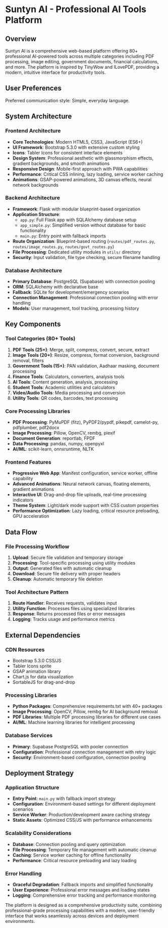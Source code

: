 # Suntyn AI - Professional AI Tools Platform

## Overview

Suntyn AI is a comprehensive web-based platform offering 80+ professional AI-powered tools across multiple categories including PDF processing, image editing, government documents, financial calculations, and more. The platform is inspired by TinyWow and ILovePDF, providing a modern, intuitive interface for productivity tools.

## User Preferences

Preferred communication style: Simple, everyday language.

## System Architecture

### Frontend Architecture
- **Core Technologies**: Modern HTML5, CSS3, JavaScript (ES6+)
- **UI Framework**: Bootstrap 5.3.0 with extensive custom styling
- **Icons**: Tabler Icons for consistent interface elements
- **Design System**: Professional aesthetic with glassmorphism effects, gradient backgrounds, and smooth animations
- **Responsive Design**: Mobile-first approach with PWA capabilities
- **Performance**: Critical CSS inlining, lazy loading, service worker caching
- **Animations**: GSAP-powered animations, 3D canvas effects, neural network backgrounds

### Backend Architecture
- **Framework**: Flask with modular blueprint-based organization
- **Application Structure**: 
  - `app.py`: Full Flask app with SQLAlchemy database setup
  - `app_simple.py`: Simplified version without database for basic functionality
  - `main.py`: Entry point with fallback imports
- **Route Organization**: Blueprint-based routing (`routes/pdf_routes.py`, `routes/image_routes.py`, `routes/govt_routes.py`)
- **File Processing**: Dedicated utility modules in `utils/` directory
- **Security**: Input validation, file type checking, secure filename handling

### Database Architecture
- **Primary Database**: PostgreSQL (Supabase) with connection pooling
- **ORM**: SQLAlchemy with declarative base
- **Fallback**: SQLite for development/emergency scenarios
- **Connection Management**: Professional connection pooling with error handling
- **Models**: User management, tool tracking, processing history

## Key Components

### Tool Categories (80+ Tools)
1. **PDF Tools (25+)**: Merge, split, compress, convert, secure, extract
2. **Image Tools (20+)**: Resize, compress, format conversion, background removal, filters
3. **Government Tools (15+)**: PAN validation, Aadhaar masking, document processing
4. **Finance Tools**: Calculators, converters, analysis tools
5. **AI Tools**: Content generation, analysis, processing
6. **Student Tools**: Academic utilities and calculators
7. **Video/Audio Tools**: Media processing and conversion
8. **Utility Tools**: QR codes, barcodes, text processing

### Core Processing Libraries
- **PDF Processing**: PyMuPDF (fitz), PyPDF2/pypdf, pikepdf, camelot-py, pdfplumber, pdf2docx
- **Image Processing**: Pillow, OpenCV, rembg, piexif
- **Document Generation**: reportlab, FPDF
- **Data Processing**: pandas, numpy, openpyxl
- **AI/ML**: scikit-learn, onnxruntime, NLTK

### Frontend Features
- **Progressive Web App**: Manifest configuration, service worker, offline capability
- **Advanced Animations**: Neural network canvas, floating elements, gradient animations
- **Interactive UI**: Drag-and-drop file uploads, real-time processing indicators
- **Theme System**: Light/dark mode support with CSS custom properties
- **Performance Optimization**: Lazy loading, critical resource preloading, GPU acceleration

## Data Flow

### File Processing Workflow
1. **Upload**: Secure file validation and temporary storage
2. **Processing**: Tool-specific processing using utility modules
3. **Output**: Generated files with automatic cleanup
4. **Download**: Secure file delivery with proper headers
5. **Cleanup**: Automatic temporary file deletion

### Tool Architecture Pattern
1. **Route Handler**: Receives requests, validates input
2. **Utility Function**: Processes files using specialized libraries
3. **Response**: Returns processed files or error messages
4. **Logging**: Tracks usage and performance metrics

## External Dependencies

### CDN Resources
- Bootstrap 5.3.0 CSS/JS
- Tabler Icons sprite
- GSAP animation library
- Chart.js for data visualization
- SortableJS for drag-and-drop

### Processing Libraries
- **Python Packages**: Comprehensive requirements.txt with 40+ packages
- **Image Processing**: OpenCV, Pillow, rembg for AI background removal
- **PDF Libraries**: Multiple PDF processing libraries for different use cases
- **AI/ML**: Machine learning libraries for intelligent processing

### Database Services
- **Primary**: Supabase PostgreSQL with pooler connection
- **Configuration**: Professional connection management with retry logic
- **Security**: Environment-based configuration, connection pooling

## Deployment Strategy

### Application Structure
- **Entry Point**: `main.py` with fallback import strategy
- **Configuration**: Environment-based settings for different deployment scenarios
- **Service Worker**: Production/development aware caching strategy
- **Static Assets**: Optimized CSS/JS with performance enhancements

### Scalability Considerations
- **Database**: Connection pooling and query optimization
- **File Processing**: Temporary file management with automatic cleanup
- **Caching**: Service worker caching for offline functionality
- **Performance**: Critical resource preloading and lazy loading

### Error Handling
- **Graceful Degradation**: Fallback imports and simplified functionality
- **User Experience**: Professional error messages and loading states
- **Logging**: Comprehensive error tracking and performance monitoring

The platform is designed as a comprehensive productivity suite, combining professional-grade processing capabilities with a modern, user-friendly interface that works seamlessly across devices and deployment environments.